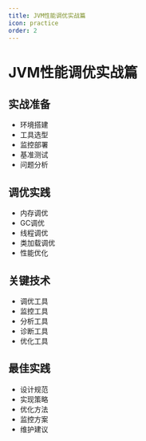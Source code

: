 ```yaml
---
title: JVM性能调优实战篇
icon: practice
order: 2
---
```


# JVM性能调优实战篇

## 实战准备
- 环境搭建
- 工具选型
- 监控部署
- 基准测试
- 问题分析

## 调优实践
- 内存调优
- GC调优
- 线程调优
- 类加载调优
- 性能优化

## 关键技术
- 调优工具
- 监控工具
- 分析工具
- 诊断工具
- 优化工具

## 最佳实践
- 设计规范
- 实现策略
- 优化方法
- 监控方案
- 维护建议
